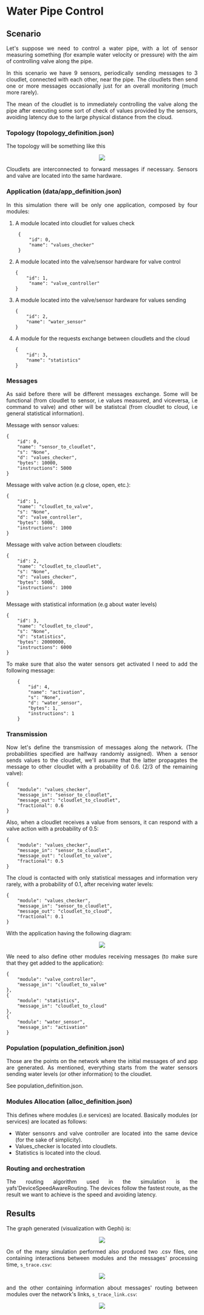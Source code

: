 <div style="text-align: justify">

# Water Pipe Control

## Scenario
Let's suppose we need to control a water pipe, with a lot of sensor measuring something (for example water velocity or pressure) with the aim of controlling valve along the pipe.

In this scenario we have 9 sensors, periodically sending messages to 3 cloudlet, connected with each other, near the pipe. The cloudlets then send one or more messages occasionally just for an overall monitoring (much more rarely).

The mean of the cloudlet is to immediately controlling the valve along the pipe after executing some sort of check of values provided by the sensors, avoiding latency due to the large physical distance from the cloud.

### Topology (topology_definition.json)

The topology will be something like this<br>
<div style="text-align: center">

![](scenario_description/topology.png)
</div>

Cloudlets are interconnected to forward messages if necessary. Sensors and valve are located into the same hardware.

### Application (data/app_definition.json)

In this simulation there will be only one application, composed by four modules:<br>
1. A module located into cloudlet for values check
   ```
    {
        "id": 0,
        "name": "values_checker"
    }
   ```
1. A module located into the valve/sensor hardware for valve control
   ```
   {
       "id": 1,
        "name": "valve_controller"
   }
   ```
1. A module located into the valve/sensor hardware for values sending
   ```
   {
       "id": 2,
       "name": "water_sensor"
   }
   ```
2. A module for the requests exchange between cloudlets and the cloud
   ```
   {
       "id": 3,
       "name": "statistics"
   }
   ```

### Messages

As said before there will be different messages exchange. Some will be functional (from cloudlet to sensor, i.e values measured, and viceversa, i.e command to valve) and other will be statistcal (from cloudlet to cloud, i.e general statistical information).

Message with sensor values:
```
{
    "id": 0,
    "name": "sensor_to_cloudlet",
    "s": "None",
    "d": "values_checker",
    "bytes": 10000,
    "instructions": 5000
}
```

Message with valve action (e.g close, open, etc.):
```
{
    "id": 1,
    "name": "cloudlet_to_valve",
    "s": "None",
    "d": "valve_controller",
    "bytes": 5000,
    "instructions": 1000
}
```

Message with valve action between cloudlets:
```
{
    "id": 2,
    "name": "cloudlet_to_cloudlet",
    "s": "None",
    "d": "values_checker",
    "bytes": 5000,
    "instructions": 1000
}
```

Message with statistical information (e.g about water levels)
```
{
    "id": 3,
    "name": "cloudlet_to_cloud",
    "s": "None",
    "d": "statistics",
    "bytes": 20000000,
    "instructions": 6000
}
```

To make sure that also the water sensors get activated I need to add the following message:
```
    {
        "id": 4,
        "name": "activation",
        "s": "None",
        "d": "water_sensor",
        "bytes": 1,
        "instructions": 1
    }
```

### Transmission
Now let's define the transmission of messages along the network. (The probabilities specified are halfway randomly assigned).
When a sensor sends values to the cloudlet, we'll assume that the latter propagates the message to other cloudlet with a probability of 0.6. (2/3 of the remaining valve):
```
{
    "module": "values_checker",
    "message_in": "sensor_to_cloudlet",
    "message_out": "cloudlet_to_cloudlet",
    "fractional": 0.6
}
```
Also, when a cloudlet receives a value from sensors, it can respond with a valve action with a probability of 0.5:
```
{
    "module": "values_checker",
    "message_in": "sensor_to_cloudlet",
    "message_out": "cloudlet_to_valve",
    "fractional": 0.5
}
```
The cloud is contacted with only statistical messages and information very rarely,  with a probability of 0.1, after receiving water levels:
```
{
    "module": "values_checker",
    "message_in": "sensor_to_cloudlet",
    "message_out": "cloudlet_to_cloud",
    "fractional": 0.1
}
```
With the application having the following diagram:<br>
<div style="text-align: center">

![](scenario_description/application_diagram.png)
</div>

We need to also define other modules receiving messages (to make sure that they get added to the application):
```
{
    "module": "valve_controller",
    "message_in": "cloudlet_to_valve"
},
{
    "module": "statistics",
    "message_in": "cloudlet_to_cloud"
},
{
    "module": "water_sensor",
    "message_in": "activation"
}
```

### Population (population_definition.json)

Those are the points on the network where the initial messages of and app are generated. As mentioned, everything starts from the water sensors sending water levels (or other information) to the cloudlet.

See population_definition.json.

### Modules Allocation (alloc_definition.json)

This defines where modules (i.e services) are located. Basically modules (or services) are located as follows:
- Water sensonrs and valve controller are located into the same device (for the sake of simplicity).
- Values_checker is located into cloudlets.
- Statistics is located into the cloud.

### Routing and orchestration

The routing algorithm used in the simulation is the yafs'DeviceSpeedAwareRouting. The devices follow the fastest route, as the result we want to achieve is the speed and avoiding latency.

## Results
The graph generated (visualization with Gephi) is:<br>
<div style="text-align: center">

![](scenario_description/gephi_graph.png)
</div>

On of the many simulation performed also produced two .csv files, one containing interactions between modules and the messages' processing time, ```s_trace.csv```:
<div style="text-align: center">

![](scenario_description/s_trace.png)
</div>

and the other containing information about messages' routing between modules over the network's links, ```s_trace_link.csv```:
<div style="text-align: center">

![](scenario_description/s_trace_link.png)
</div>